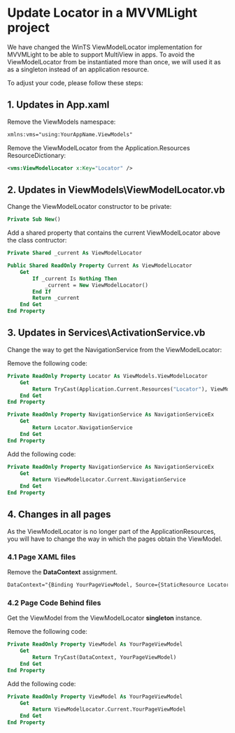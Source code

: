 # Update Locator in a MVVMLight project

We have changed the WinTS ViewModelLocator implementation for MVVMLight to be able to support MultiView in apps. To avoid the ViewModelLocator from be instantiated more than once, we will used it as as a singleton instead of an application resource. 

To adjust your code, please follow these steps:

## 1. Updates in **App.xaml**

Remove the ViewModels namespace:

```xml
xmlns:vms="using:YourAppName.ViewModels"
```

Remove the ViewModelLocator from the Application.Resources ResourceDictionary:

```xml
<vms:ViewModelLocator x:Key="Locator" />
```

## 2. Updates in **ViewModels\ViewModelLocator.vb**

Change the ViewModelLocator constructor to be private:

```vb
Private Sub New()
```

Add a shared property that contains the current ViewModelLocator above the class contructor:

```vb
Private Shared _current As ViewModelLocator

Public Shared ReadOnly Property Current As ViewModelLocator
    Get
        If _current Is Nothing Then
            _current = New ViewModelLocator()
        End If
        Return _current
    End Get
End Property
```

## 3. Updates in **Services\ActivationService.vb**

Change the way to get the NavigationService from the ViewModelLocator:

Remove the following code:

```vb
Private ReadOnly Property Locator As ViewModels.ViewModelLocator
    Get
        Return TryCast(Application.Current.Resources("Locator"), ViewModels.ViewModelLocator)
    End Get
End Property

Private ReadOnly Property NavigationService As NavigationServiceEx
    Get
        Return Locator.NavigationService
    End Get
End Property
```

Add the following code:

```vb
Private ReadOnly Property NavigationService As NavigationServiceEx
    Get
        Return ViewModelLocator.Current.NavigationService
    End Get
End Property
```

## 4. Changes in all pages

As the ViewModelLocator is no longer part of the ApplicationResources, you will have to change the way in which the pages obtain the ViewModel.

### 4.1 Page XAML files

Remove the **DataContext** assignment.

```xml
DataContext="{Binding YourPageViewModel, Source={StaticResource Locator}}"
```

### 4.2 Page Code Behind files

Get the ViewModel from the ViewModelLocator **singleton** instance.

Remove the following code:

```vb
Private ReadOnly Property ViewModel As YourPageViewModel
    Get
        Return TryCast(DataContext, YourPageViewModel)
    End Get
End Property
```

Add the following code:

```vb
Private ReadOnly Property ViewModel As YourPageViewModel
    Get
        Return ViewModelLocator.Current.YourPageViewModel
    End Get
End Property
```
